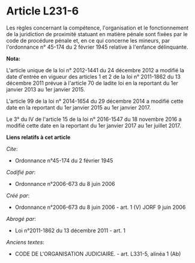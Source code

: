 # Article L231-6

Les règles concernant la compétence, l'organisation et le fonctionnement de la juridiction de proximité statuant en matière
pénale sont fixées par le code de procédure pénale et, en ce qui concerne les mineurs, par l'ordonnance n° 45-174 du 2
février 1945 relative à l'enfance délinquante.

**Nota:**

L'article unique de la loi n° 2012-1441 du 24 décembre 2012 a modifié la date d'entrée en vigueur des articles 1 et 2 de la
loi n° 2011-1862 du 13 décembre 2011 prévue à l'article 70 de ladite loi en la reportant du 1er janvier 2013 au 1er janvier
2015.

L'article 99 de la loi n° 2014-1654 du 29 décembre 2014 a modifié cette date en la reportant du 1er janvier 2015 au 1er
janvier 2017.

Le 3° du IV de l'article 15 de la loi n° 2016-1547 du 18 novembre 2016 a  modifié cette date en la reportant du 1er janvier
2017 au 1er juillet  2017.

**Liens relatifs à cet article**

_Cite_:

  - Ordonnance n°45-174 du 2 février 1945

_Codifié par_:

  - Ordonnance n°2006-673 du 8 juin 2006

_Créé par_:

  - Ordonnance n°2006-673 du 8 juin 2006 - art. 1 (V) JORF 9 juin 2006

_Abrogé par_:

  - Loi n°2011-1862 du 13 décembre 2011 - art. 1

_Anciens textes_:

  - CODE DE L'ORGANISATION JUDICIAIRE. - art. L331-5, alinéa 1 (Ab)
